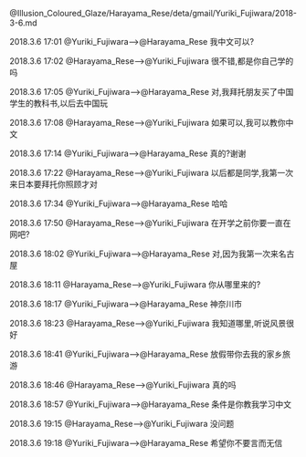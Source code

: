 @Illusion_Coloured_Glaze/Harayama_Rese/deta/gmail/Yuriki_Fujiwara/2018-3-6.md

2018.3.6 17:01
@Yuriki_Fujiwara-->@Harayama_Rese
我中文可以?

2018.3.6 17:02
@Harayama_Rese-->@Yuriki_Fujiwara
很不错,都是你自己学的吗

2018.3.6 17:05
@Yuriki_Fujiwara-->@Harayama_Rese
对,我拜托朋友买了中国学生的教科书,以后去中国玩

2018.3.6 17:08
@Harayama_Rese-->@Yuriki_Fujiwara
如果可以,我可以教你中文

2018.3.6 17:14
@Yuriki_Fujiwara-->@Harayama_Rese
真的?谢谢

2018.3.6 17:22
@Harayama_Rese-->@Yuriki_Fujiwara
以后都是同学,我第一次来日本要拜托你照顾才对

2018.3.6 17:34
@Yuriki_Fujiwara-->@Harayama_Rese
哈哈

2018.3.6 17:50
@Harayama_Rese-->@Yuriki_Fujiwara
在开学之前你要一直在网吧?

2018.3.6 18:02
@Yuriki_Fujiwara-->@Harayama_Rese
对,因为我第一次来名古屋

2018.3.6 18:11
@Harayama_Rese-->@Yuriki_Fujiwara
你从哪里来的?

2018.3.6 18:17
@Yuriki_Fujiwara-->@Harayama_Rese
神奈川市

2018.3.6 18:23
@Harayama_Rese-->@Yuriki_Fujiwara
我知道哪里,听说风景很好

2018.3.6 18:41
@Yuriki_Fujiwara-->@Harayama_Rese
放假带你去我的家乡旅游

2018.3.6 18:46
@Harayama_Rese-->@Yuriki_Fujiwara
真的吗

2018.3.6 18:57
@Yuriki_Fujiwara-->@Harayama_Rese
条件是你教我学习中文

2018.3.6 19:15
@Harayama_Rese-->@Yuriki_Fujiwara
没问题

2018.3.6 19:18
@Yuriki_Fujiwara-->@Harayama_Rese
希望你不要言而无信